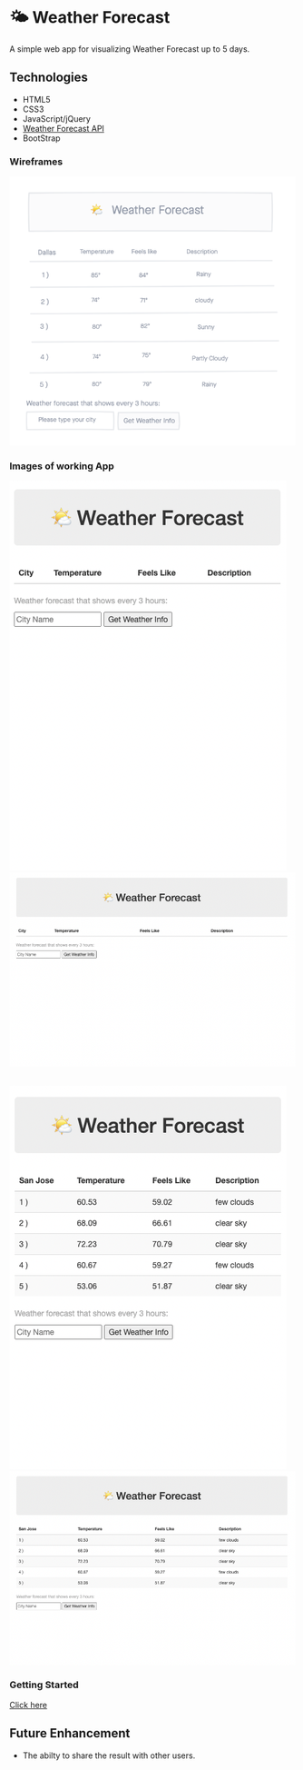# 🌤 Weather Forecast

A simple web app for visualizing Weather Forecast up to 5 days.

## Technologies
- HTML5
- CSS3
- JavaScript/jQuery
- [Weather Forecast API](http://openweathermap.org/forecast16)
- BootStrap

### Wireframes
![screenshot](img/weatherApp-wireframe.png)

### Images of working App
![screenshotOne](img/oneScreen.png)![screenshotTwo](img/twoScreen.png)
##
![screenshotThree](img/thirdScreen.png)![screenshotFour](img/fourthScreen.png)


### Getting Started
[Click here](https://avisa-ga.github.io/first-web-app-project/)

## Future Enhancement
- The abilty to share the result with other users.
